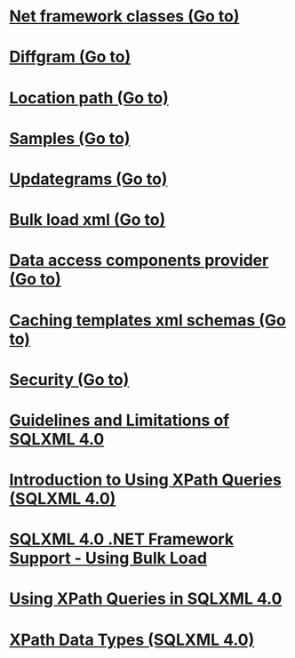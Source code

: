 # [Net framework classes (Go to)](../../relational-databases/sqlxml-annotated-xsd-schemas-xpath-queries/net-framework-classes/index.md?toc=%2fsql%2frelational-databases%2fsqlxml-annotated-xsd-schemas-xpath-queries%2fnet-framework-classes%2ftoc.json)
# [Diffgram (Go to)](../../relational-databases/sqlxml-annotated-xsd-schemas-xpath-queries/diffgram/index.md?toc=%2fsql%2frelational-databases%2fsqlxml-annotated-xsd-schemas-xpath-queries%2fdiffgram%2ftoc.json)
# [Location path (Go to)](../../relational-databases/sqlxml-annotated-xsd-schemas-xpath-queries/location-path/index.md?toc=%2fsql%2frelational-databases%2fsqlxml-annotated-xsd-schemas-xpath-queries%2flocation-path%2ftoc.json)
# [Samples (Go to)](../../relational-databases/sqlxml-annotated-xsd-schemas-xpath-queries/samples/index.md?toc=%2fsql%2frelational-databases%2fsqlxml-annotated-xsd-schemas-xpath-queries%2fsamples%2ftoc.json)
# [Updategrams (Go to)](../../relational-databases/sqlxml-annotated-xsd-schemas-xpath-queries/updategrams/index.md?toc=%2fsql%2frelational-databases%2fsqlxml-annotated-xsd-schemas-xpath-queries%2fupdategrams%2ftoc.json)
# [Bulk load xml (Go to)](../../relational-databases/sqlxml-annotated-xsd-schemas-xpath-queries/bulk-load-xml/index.md?toc=%2fsql%2frelational-databases%2fsqlxml-annotated-xsd-schemas-xpath-queries%2fbulk-load-xml%2ftoc.json)
# [Data access components provider (Go to)](../../relational-databases/sqlxml-annotated-xsd-schemas-xpath-queries/data-access-components-provider/index.md?toc=%2fsql%2frelational-databases%2fsqlxml-annotated-xsd-schemas-xpath-queries%2fdata-access-components-provider%2ftoc.json)
# [Caching templates xml schemas (Go to)](../../relational-databases/sqlxml-annotated-xsd-schemas-xpath-queries/caching-templates-xml-schemas/index.md?toc=%2fsql%2frelational-databases%2fsqlxml-annotated-xsd-schemas-xpath-queries%2fcaching-templates-xml-schemas%2ftoc.json)
# [Security (Go to)](../../relational-databases/sqlxml-annotated-xsd-schemas-xpath-queries/security/index.md?toc=%2fsql%2frelational-databases%2fsqlxml-annotated-xsd-schemas-xpath-queries%2fsecurity%2ftoc.json)
# [Guidelines and Limitations of SQLXML 4.0](guidelines-and-limitations-of-sqlxml-4-0.md)
# [Introduction to Using XPath Queries (SQLXML 4.0)](introduction-to-using-xpath-queries-sqlxml-4-0.md)
# [SQLXML 4.0 .NET Framework Support - Using Bulk Load](sqlxml-4-0-net-framework-support-using-bulk-load.md)
# [Using XPath Queries in SQLXML 4.0](using-xpath-queries-in-sqlxml-4-0.md)
# [XPath Data Types (SQLXML 4.0)](xpath-data-types-sqlxml-4-0.md)
